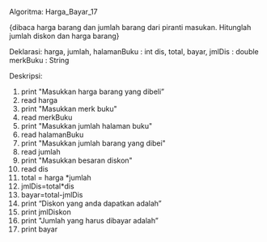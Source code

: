 Algoritma: Harga_Bayar_17

{dibaca harga barang dan jumlah barang dari piranti masukan. Hitunglah jumlah diskon dan
harga barang}

Deklarasi:
harga, jumlah, halamanBuku : int
dis, total, bayar, jmlDis : double
merkBuku : String

Deskripsi:
1. print "Masukkan harga barang yang dibeli”
2. read harga
3. print "Masukkan merk buku"
4. read merkBuku
5. print "Masukkan jumlah halaman buku"
6. read halamanBuku
7. print "Masukkan jumlah barang yang dibei"
8. read jumlah
9. print "Masukkan besaran diskon"
10. read dis
11. total = harga *jumlah
12. jmlDis=total*dis
13. bayar=total-jmlDis
14. print “Diskon yang anda dapatkan adalah”
15. print jmlDiskon
16. print "Jumlah yang harus dibayar adalah”
17. print bayar